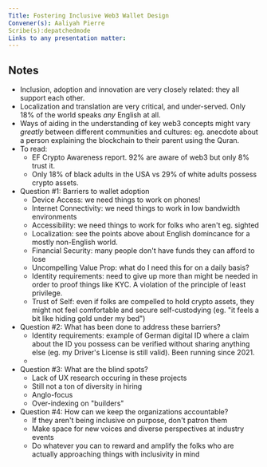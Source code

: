 ```yaml
---
Title: Fostering Inclusive Web3 Wallet Design
Convener(s): Aaliyah Pierre
Scribe(s):depatchedmode
Links to any presentation matter:
---
```


## Notes

- Inclusion, adoption and innovation are very closely related: they all support each other.
- Localization and translation are very critical, and under-served. Only 18% of the world speaks *any* English at all.
- Ways of aiding in the understanding of key web3 concepts might vary *greatly* between different communities and cultures: eg. anecdote about a person explaining the blockchain to their parent using the Quran.
- To read: 
    - EF Crypto Awareness report. 92% are aware of web3 but only 8% trust it.
    - Only 18% of black adults in the USA vs 29% of white adults possess crypto assets.
- Question #1: Barriers to wallet adoption
    - Device Access: we need things to work on phones!
    - Internet Connectivity: we need things to work in low bandwidth environments
    - Accessibility: we need things to work for folks who aren't eg. sighted
    - Localization: see the points above about English domincance for a mostly non-English world.
    - Financial Security: many people don't have funds they can afford to lose
    - Uncompelling Value Prop: what do I need this for on a daily basis?
    - Identity requirements: need to give up more than might be needed in order to proof things like KYC. A violation of the principle of least privilege.
    - Trust of Self: even if folks are compelled to hold crypto assets, they might not feel comfortable and secure self-custodying (eg. "it feels a bit like hiding gold under my bed")
- Question #2: What has been done to address these barriers?
    - Identity requirements: example of German digital ID where a claim about the ID you possess can be verified without sharing anything else (eg. my Driver's License is still valid). Been running since 2021.
    - 
- Question #3: What are the blind spots?
    - Lack of UX research occuring in these projects
    - Still not a ton of diversity in hiring
    - Anglo-focus
    - Over-indexing on "builders"
- Question #4: How can we keep the organizations accountable?
    - If they aren't being inclusive on purpose, don't patron them
    - Make space for new voices and diverse perspectives at industry events
    - Do whatever you can to reward and amplify the folks who are actually approaching things with inclusivity in mind
